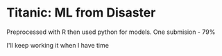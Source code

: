 # Titanic: ML from Disaster

Preprocessed with R then used python for models. One submision - 79%

I'll keep working it when I have time

